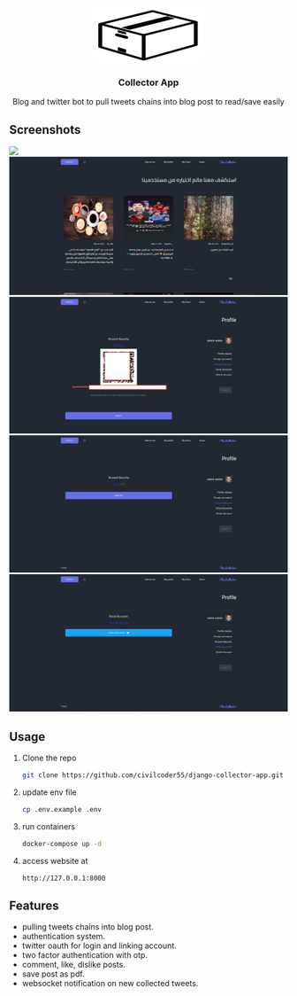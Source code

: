 <p align="center">
  <img src="screenshots/logo.svg" alt="Logo" width="200" height="100">

  <h3 align="center">Collector App</h3>

  <p align="center">
      Blog and twitter bot to pull tweets chains into blog post to read/save easily
  </p>
</p>

## Screenshots

<img src="screenshots/3FnDyDJ22N.gif">
<img src="screenshots/2020-09-22_204753.png">
<img src="screenshots/2020-09-22_204856.png">
<img src="screenshots/2020-09-22_205014.png">
<img src="screenshots/2020-09-22_204839.png">

## Usage

1. Clone the repo

   ```sh
   git clone https://github.com/civilcoder55/django-collector-app.git
   ```

2. update env file

   ```sh
   cp .env.example .env
   ```

3. run containers

   ```sh
   docker-compose up -d
   ```

4. access website at
   ```sh
   http://127.0.0.1:8000
   ```

## Features

- pulling tweets chains into blog post.
- authentication system.
- twitter oauth for login and linking account.
- two factor authentication with otp.
- comment, like, dislike posts.
- save post as pdf.
- websocket notification on new collected tweets.

